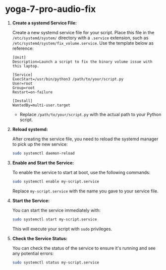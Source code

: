 # yoga-7-pro-audio-fix

1. **Create a systemd Service File:**

   Create a new systemd service file for your script. Place this file in the `/etc/systemd/system/` directory with a `.service` extension, such as `/etc/systemd/system/fix_volume.service`. Use the template below as reference:

   ```plaintext
   [Unit]
   Description=Launch a script to fix the binary volume issue with this laptop.

   [Service]
   ExecStart=/usr/bin/python3 /path/to/your/script.py
   User=root
   Group=root
   Restart=on-failure

   [Install]
   WantedBy=multi-user.target
   ```

   - Replace `/path/to/your/script.py` with the actual path to your Python script.

2. **Reload systemd:**

   After creating the service file, you need to reload the systemd manager to pick up the new service:

   ```bash
   sudo systemctl daemon-reload
   ```

3. **Enable and Start the Service:**

   To enable the service to start at boot, use the following commands:

   ```bash
   sudo systemctl enable my-script.service
   ```

   Replace `my-script.service` with the name you gave to your service file.

4. **Start the Service:**

   You can start the service immediately with:

   ```bash
   sudo systemctl start my-script.service
   ```

   This will execute your script with `sudo` privileges.

5. **Check the Service Status:**

   You can check the status of the service to ensure it's running and see any potential errors:

   ```bash
   sudo systemctl status my-script.service
   ```

